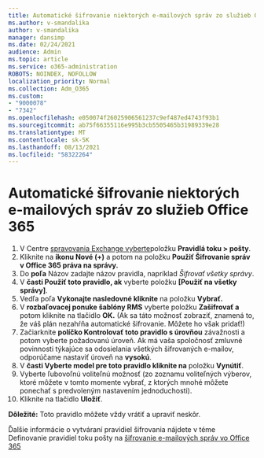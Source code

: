 ```yaml
---
title: Automatické šifrovanie niektorých e-mailových správ zo služieb Office 365
ms.author: v-smandalika
author: v-smandalika
manager: dansimp
ms.date: 02/24/2021
audience: Admin
ms.topic: article
ms.service: o365-administration
ROBOTS: NOINDEX, NOFOLLOW
localization_priority: Normal
ms.collection: Adm_O365
ms.custom:
- "9000078"
- "7342"
ms.openlocfilehash: e050074f26025906561237c9ef487ed4743f93b1
ms.sourcegitcommit: ab75f66355116e995b3cb5505465b31989339e28
ms.translationtype: MT
ms.contentlocale: sk-SK
ms.lasthandoff: 08/13/2021
ms.locfileid: "58322264"
---
```

# <a name="automatically-encrypt-certain-email-messages-from-office-365"></a>Automatické šifrovanie niektorých e-mailových správ zo služieb Office 365

1. V Centre [spravovania Exchange vyberte](https://outlook.office365.com/ecp/)položku **Pravidlá toku > pošty**. 
2. Kliknite na **ikonu Nové (+)** a potom na položku **Použiť Šifrovanie správ v Office 365 práva na správy.**
3. Do **poľa** Názov zadajte názov pravidla, napríklad *Šifrovať všetky správy*.
4. V **časti Použiť toto pravidlo, ak** vyberte položku **[Použiť na všetky správy]**. 
5. Vedľa poľa **Vykonajte nasledovné kliknite** na položku **Vybrať.** 
6. V **rozbaľovacej ponuke šablóny RMS** vyberte položku **Zašifrovať a** potom kliknite na tlačidlo **OK.** (Ak sa táto možnosť zobraziť, znamená to, že váš plán nezahŕňa automatické šifrovanie. Môžete ho však pridať!)
7. Začiarknite **políčko Kontrolovať toto pravidlo s úrovňou** závažnosti a potom vyberte požadovanú úroveň. Ak má vaša spoločnosť zmluvné povinnosti týkajúce sa odosielania všetkých šifrovaných e-mailov, odporúčame nastaviť úroveň na **vysokú**.
8. V **časti Vyberte model pre toto pravidlo kliknite na** položku **Vynútiť**. 
9. Vyberte ľubovoľnú voliteľnú možnosť (zo zoznamu voliteľných výberov, ktoré môžete v tomto momente vybrať, z ktorých mnohé môžete ponechať s predvoleným nastavením jednoduchosti).
10. Kliknite na tlačidlo **Uložiť**.

**Dôležité:** Toto pravidlo môžete vždy vrátiť a upraviť neskôr.

Ďalšie informácie o vytváraní pravidiel šifrovania nájdete v téme Definovanie pravidiel toku pošty na [šifrovanie e-mailových správ vo Office 365](https://docs.microsoft.com/microsoft-365/compliance/define-mail-flow-rules-to-encrypt-email)

